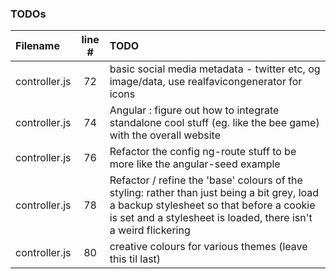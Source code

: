 ### TODOs
| Filename | line # | TODO
|:------|:------:|:------
| controller.js | 72 | basic social media metadata - twitter etc, og image/data, use realfavicongenerator for icons
| controller.js | 74 | Angular : figure out how to integrate standalone cool stuff (eg. like the bee game) with the overall website
| controller.js | 76 | Refactor the config ng-route stuff to be more like the angular-seed example
| controller.js | 78 | Refactor / refine the 'base' colours of the styling: rather than just being a bit grey, load a backup stylesheet so that before a cookie is set and a stylesheet is loaded, there isn't a weird flickering
| controller.js | 80 | creative colours for various themes (leave this til last)